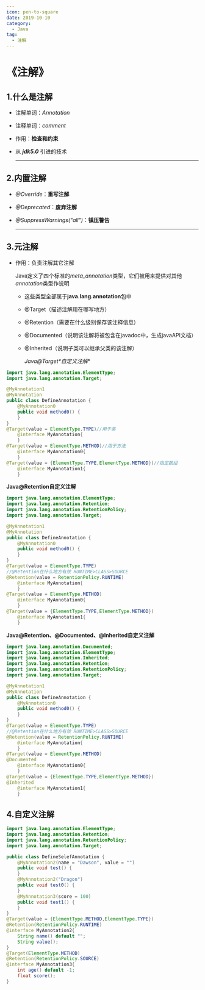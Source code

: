 ```yaml
---
icon: pen-to-square
date: 2019-10-10
category:
  - Java
tag:
  - 注解
---
```


# 《注解》

## 1.什么是注解

- 注解单词：*Annotation*

- 注释单词：*comment*

- 作用：**检查和约束**

- 从 ***jdk5.0*** 引进的技术

  ---

## 2.内置注解

- *@Override*：**重写注解**

- *@Deprecated*：**废弃注解**

- *@SuppressWarnings("all")*：**镇压警告**

  ---

## 3.元注解

- 作用：负责注解其它注解

  Java定义了四个标准的*meta_annotation*类型，它们被用来提供对其他*annotation*类型作说明

  - 这些类型全部属于**java.lang.annotation**包中

  - @Target（描述注解用在哪写地方）

  - @Retention（需要在什么级别保存该注释信息）

  - @Documented（说明该注解将被包含在javadoc中，生成javaAPI文档）

  - @Inherited（说明子类可以继承父类的该注解）

    **Java*@Target*自定义注解**

```java
import java.lang.annotation.ElementType;
import java.lang.annotation.Target;

@MyAnnotation1
@MyAnnotation
public class DefineAnnotation {
	@MyAnnotation0
	public void method0() {
	}
}
@Target(value = ElementType.TYPE)//用于类
	@interface MyAnnotation{
	}
@Target(value = ElementType.METHOD)//用于方法
	@interface MyAnnotation0{
	}
@Target(value = {ElementType.TYPE,ElementType.METHOD})//指定数组
	@interface MyAnnotation1{
	}
```

**Java@Retention自定义注解**

```java
import java.lang.annotation.ElementType;
import java.lang.annotation.Retention;
import java.lang.annotation.RetentionPolicy;
import java.lang.annotation.Target;

@MyAnnotation1
@MyAnnotation
public class DefineAnnotation {
	@MyAnnotation0
	public void method0() {
	}
}
@Target(value = ElementType.TYPE)
//@Retention在什么地方有效 RUNTIME>CLASS>SOURCE
@Retention(value = RetentionPolicy.RUNTIME)
	@interface MyAnnotation{
	}
@Target(value = ElementType.METHOD)
	@interface MyAnnotation0{
	}
@Target(value = {ElementType.TYPE,ElementType.METHOD})
	@interface MyAnnotation1{
	}
```

**Java@Retention、@Documented、@Inherited自定义注解**

```java
import java.lang.annotation.Documented;
import java.lang.annotation.ElementType;
import java.lang.annotation.Inherited;
import java.lang.annotation.Retention;
import java.lang.annotation.RetentionPolicy;
import java.lang.annotation.Target;

@MyAnnotation1
@MyAnnotation
public class DefineAnnotation {
	@MyAnnotation0
	public void method0() {
	}
}
@Target(value = ElementType.TYPE)
//@Retention在什么地方有效 RUNTIME>CLASS>SOURCE
@Retention(value = RetentionPolicy.RUNTIME)
	@interface MyAnnotation{
	}
@Target(value = ElementType.METHOD)
@Documented
	@interface MyAnnotation0{
	}
@Target(value = {ElementType.TYPE,ElementType.METHOD})
@Inherited
	@interface MyAnnotation1{
	}

```

## 4.自定义注解

```java
import java.lang.annotation.ElementType;
import java.lang.annotation.Retention;
import java.lang.annotation.RetentionPolicy;
import java.lang.annotation.Target;

public class DefineSelefAnnotation {
	@MyAnnotation2(name = "Dawson", value = "")
	public void test() {
	}
	@MyAnnotation2("Dragon")
	public void test0() {	
	}
	@MyAnnotation3(score = 100)
	public void test1() {
	}
}
@Target(value = {ElementType.METHOD,ElementType.TYPE})
@Retention(RetentionPolicy.RUNTIME)
@interface MyAnnotation2{
	String name() default "";
	String value();
}
@Target(ElementType.METHOD)
@Retention(RetentionPolicy.SOURCE)
@interface MyAnnotation3{
	int age() default -1;
	float score();
}
```

